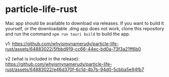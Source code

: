 # particle-life-rust

Mac app should be available to download via releases. If you want to build it yourself, or the downloadable .dmg app does not work, clone this repository and run the command
`npm run tauri build` 
to build the app.

v1: 
https://github.com/whyismynamerudy/particle-life-rust/assets/64883022/5fbbd919-cc66-44ec-bd0a-73f3a21ff6b0

v2 (what is included in the release):
https://github.com/whyismynamerudy/particle-life-rust/assets/64883022/e46d370f-6c1d-4b7b-94d0-5cbba5e94fb7
